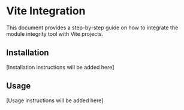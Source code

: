 # Vite Integration

This document provides a step-by-step guide on how to integrate the module integrity tool with Vite projects.

## Installation

[Installation instructions will be added here]

## Usage

[Usage instructions will be added here]
